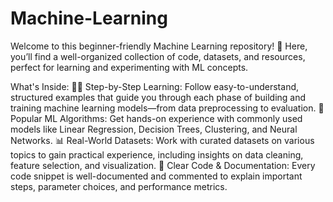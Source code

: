 # Machine-Learning
Welcome to this beginner-friendly Machine Learning repository! 🚀 Here, you’ll find a well-organized collection of code, datasets, and resources, perfect for learning and experimenting with ML concepts.

What's Inside:
👩‍💻 Step-by-Step Learning: Follow easy-to-understand, structured examples that guide you through each phase of building and training machine learning models—from data preprocessing to evaluation.
🤖 Popular ML Algorithms: Get hands-on experience with commonly used models like Linear Regression, Decision Trees, Clustering, and Neural Networks.
📊 Real-World Datasets: Work with curated datasets on various topics to gain practical experience, including insights on data cleaning, feature selection, and visualization.
📝 Clear Code & Documentation: Every code snippet is well-documented and commented to explain important steps, parameter choices, and performance metrics.


